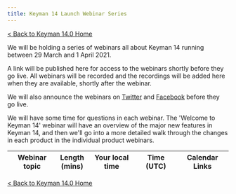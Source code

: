 ```yaml
---
title: Keyman 14 Launch Webinar Series
---
```


[< Back to Keyman 14.0 Home](/14)

We will be holding a series of webinars all about Keyman 14 running between 29
March and 1 April 2021.

A link will be published here for access to the webinars shortly before they go
live. All webinars will be recorded and the recordings will be added here when
they are available, shortly after the webinar.

We will also announce the webinars on [Twitter](https://twitter.com/keyman) and
[Facebook](https://facebook.com/keymanapp) before they go live.

We will have some time for questions in each webinar. The 'Welcome to Keyman 14'
webinar will have an overview of the major new features in Keyman 14, and then
we'll go into a more detailed walk through the changes in each product in the
individual product webinars.

<style>
  @import '/cdn/dev/css/product-grid.css';
</style>
<table class='product-grid'>
<thead>
  <tr>
    <th>Webinar topic</th>
    <th>Length<br>(mins)</th>
    <th>Your local time</th>
    <th>Time (UTC)</th>
    <th>Calendar Links</th>
  </tr>
</thead>
<tbody id='webinar-tbody'></tbody>
</table>

<script>
  var webinars = [
    ['MD', 'Welcome to Keyman 14',  45, 2, 29, 19, 0],
    ['MD', 'Welcome to Keyman 14 (repeat)',  45, 2, 30,  8, 0],

    'Product webinars',
    ['DW', 'Keyman 14 for Android', 30, 2, 30,  9, 0],
    ['MD', 'Keyman 14 for macOS',   30, 2, 30,  9, 30],

    ['MD', 'Keyman 14 for Windows', 30, 2, 30, 19, 0],
    ['JH', 'Keyman 14 for iOS',     30, 2, 31,  8, 0],
    ['JH', 'keymanweb.com and KeymanWeb Bookmarklet', 30, 2, 31, 8, 30],
    ['EB', 'Keyman 14 for Linux',   30, 2, 31,  9, 0],

    'For keyboard developers',
    ['MD', 'Keyman Developer 14',   45, 3,  1,  8, 0],
    ['JH', 'Keyman lexical models', 45, 3,  1,  9, 0]
  ];

  function icalDate(date) {
    return date.toISOString().replace(/[-:.]/g, '').substr(0, 15)+'Z';
  }

  function uuidv4() { // https://stackoverflow.com/a/2117523/1836776
    return ([1e7]+-1e3+-4e3+-8e3+-1e11).replace(/[018]/g, c =>
      (c ^ crypto.getRandomValues(new Uint8Array(1))[0] & 15 >> c / 4).toString(16)
    );
  }

  var tbody = document.getElementById('webinar-tbody');
  for(var i in webinars) {
    var webinar = webinars[i];
    var tr = document.createElement('tr');
    if(typeof webinar == 'string') {
      var td0 = document.createElement('th');
      td0.colSpan = 5;
      td0.innerText = webinar;
      tr.appendChild(td0);
    } else {
      var td0 = document.createElement('td');
      var td1 = document.createElement('td');
      var td2 = document.createElement('td');
      var td3 = document.createElement('td');
      var td4 = document.createElement('td');
      var dt = new Date(Date.UTC(2021, webinar[3], webinar[4], webinar[5], webinar[6]));
      var dtEnd = new Date(dt.valueOf() + parseInt(webinar[2], 10) * 60 * 1000);
      td0.innerText = webinar[1];
      td1.innerText = webinar[2];
      var span0 = document.createElement('span');
      span0.innerText = dt.toLocaleString([], {
          weekday: 'short',
          year: 'numeric',
          month: 'short',
          day: 'numeric',
        });
      td2.appendChild(span0);
      td2.appendChild(document.createElement('br'));
      span0 = document.createElement('span');
      span0.innerText = dt.toLocaleString([], {
          timeZoneName: 'short',
          hour: '2-digit',
          minute:'2-digit'
        });
      td2.appendChild(span0);

      span0 = document.createElement('span');
      span0.innerText = dt.toLocaleString([], {
        timeZone: 'UTC',
        weekday: 'short',
        year: 'numeric',
        month: 'short',
        day: 'numeric'
      });
      td3.appendChild(span0);
      td3.appendChild(document.createElement('br'));
      span0 = document.createElement('span');
      span0.innerText = dt.toLocaleString([], {
        timeZone: 'UTC',
        timeZoneName: 'short',
        hour: '2-digit',
        minute:'2-digit'
      });
      td3.appendChild(span0);

      var a0 = document.createElement('a');
      a0.innerHTML = 'Google&nbsp;Calendar';
      a0.href = 'https://www.google.com/calendar/render?action=TEMPLATE'+
                '&text='+encodeURIComponent(webinar[1]+' webinar')+
                '&details='+encodeURIComponent('Keyman 14 Webinar Series')+
                '&location=https%3A%2F%2Fkeyman.com%2F14%2Fwebinar'+
                '&dates='+icalDate(dt)+'%2F'+icalDate(dtEnd);
      a0.target = '_blank';
      td4.appendChild(a0);
      td4.appendChild(document.createElement('br'));

      var a0 = document.createElement('a');

      var ics = [
        'BEGIN:VCALENDAR',
        'PRODID:Keyman.com',
        'VERSION:2.0',
        'BEGIN:VEVENT',
        'DTSTAMP:'+icalDate(new Date()),
        'UID:'+uuidv4(),
        'SUMMARY:'+webinar[1]+' webinar',
        'DTSTART:'+icalDate(dt),
        'DTEND:'+icalDate(dtEnd),
        'DESCRIPTION:Keyman 14 Webinar Series',
        'LOCATION:https://keyman.com/webinar',
        'END:VEVENT',
        'END:VCALENDAR'
      ].join('\r\n');

      a0.innerHTML = '.ics&nbsp;download';
      a0.href = 'data:text/calendar;charset=utf-8;base64,'+window.btoa(ics);
      a0.download = webinar[1]+'.ics';
      a0.target = '_blank';
      td4.appendChild(a0);


      tr.appendChild(td0);
      tr.appendChild(td1);
      tr.appendChild(td2);
      tr.appendChild(td3);
      tr.appendChild(td4);
    }
    tbody.appendChild(tr);
  }
</script>

[< Back to Keyman 14.0 Home](/14)

